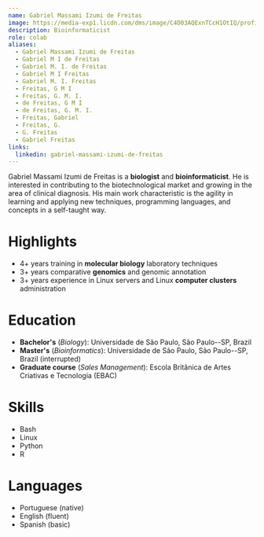 ```yaml
---
name: Gabriel Massami Izumi de Freitas
image: https://media-exp1.licdn.com/dms/image/C4D03AQExnTCcH1OtIQ/profile-displayphoto-shrink_200_200/0/1616635409596?e=1665014400&v=beta&t=5vNcI1BQS_N9ebol4dZm7LZ0eMvW5xpW3kIDuXLbXTE
description: Bioinformaticist
role: colab
aliases:
  - Gabriel Massami Izumi de Freitas
  - Gabriel M I de Freitas
  - Gabriel M. I. de Freitas
  - Gabriel M I Freitas
  - Gabriel M. I. Freitas
  - Freitas, G M I
  - Freitas, G. M. I.
  - de Freitas, G M I
  - de Freitas, G. M. I.
  - Freitas, Gabriel
  - Freitas, G.
  - G. Freitas
  - Gabriel Freitas
links:
  linkedin: gabriel-massami-izumi-de-freitas
---
```


Gabriel Massami Izumi de Freitas is a **biologist** and **bioinformaticist**. He is interested in contributing to the biotechnological market and growing in the area of clinical diagnosis. His main work characteristic is the agility in learning and applying new techniques, programming languages, and concepts in a self-taught way.

# Highlights

- 4+ years training in **molecular biology** laboratory techniques
- 3+ years comparative **genomics** and genomic annotation
- 3+ years experience in Linux servers and Linux **computer clusters** administration

# Education

- **Bachelor's** (_Biology_): Universidade de São Paulo, São Paulo--SP, Brazil
- **Master's** (_Bioinformatics_): Universidade de São Paulo, São Paulo--SP, Brazil (interrupted)
- **Graduate course** (_Sales Management_): Escola Britânica de Artes Criativas e Tecnologia (EBAC)

# Skills

- Bash
- Linux
- Python
- R

# Languages

- Portuguese (native)
- English (fluent)
- Spanish (basic)
